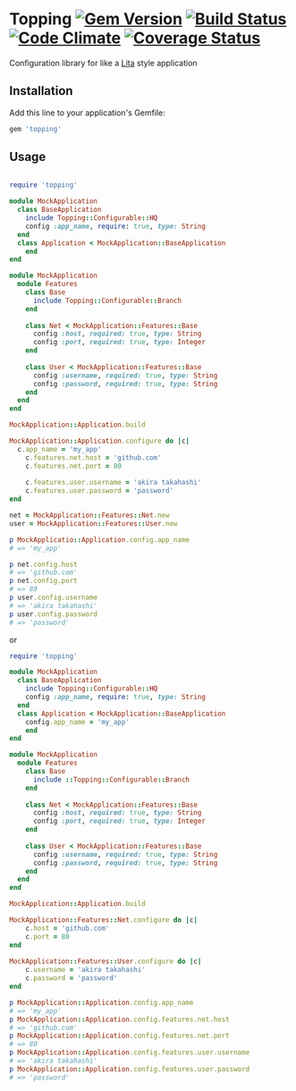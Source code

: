 # Topping [![Gem Version](https://badge.fury.io/rb/topping.svg)](https://badge.fury.io/rb/topping) [![Build Status](https://travis-ci.org/rike422/topping.svg?branch=master)](https://travis-ci.org/rike422/topping) [![Code Climate](https://codeclimate.com/github/rike422/topping/badges/gpa.svg)](https://codeclimate.com/github/rike422/topping) [![Coverage Status](https://coveralls.io/repos/github/rike422/topping/badge.svg?branch=master)](https://coveralls.io/github/rike422/topping?branch=master)
Configuration library for like a [Lita](https://github.com/litaio/lita) style application 

## Installation

Add this line to your application's Gemfile:

```ruby
gem 'topping'
```

## Usage

```ruby

require 'topping'

module MockApplication
  class BaseApplication
    include Topping::Configurable::HQ
    config :app_name, require: true, type: String
  end
  class Application < MockApplication::BaseApplication
	end
end

module MockApplication
  module Features
    class Base
      include Topping::Configurable::Branch
    end
    
    class Net < MockApplication::Features::Base
      config :host, required: true, type: String
      config :port, required: true, type: Integer
    end
    
    class User < MockApplication::Features::Base
      config :username, required: true, type: String
      config :password, required: true, type: String
    end
  end
end

MockApplication::Application.build

MockApplication::Application.configure do |c|
  c.app_name = 'my_app'
	c.features.net.host = 'github.com'
	c.features.net.port = 80
	
	c.features.user.username = 'akira takahashi'
	c.features.user.password = 'password'	
end

net = MockApplication::Features::Net.new
user = MockApplication::Features::User.new 

p MockApplicatio::Application.config.app_name
# => 'my_app'

p net.config.host 
# => 'github.com'
p net.config.port 
# => 89
p user.config.username
# => 'akira takahashi'
p user.config.password
# => 'password'

```

or 

```ruby
require 'topping'

module MockApplication
  class BaseApplication
    include Topping::Configurable::HQ
    config :app_name, require: true, type: String
  end
  class Application < MockApplication::BaseApplication
  	config.app_name = 'my_app'
	end
end

module MockApplication
  module Features
    class Base
      include ::Topping::Configurable::Branch
    end
    
    class Net < MockApplication::Features::Base
      config :host, required: true, type: String
      config :port, required: true, type: Integer
    end
    
    class User < MockApplication::Features::Base
      config :username, required: true, type: String
      config :password, required: true, type: String
    end
  end
end

MockApplication::Application.build

MockApplication::Features::Net.configure do |c|
	c.host = 'github.com'
	c.port = 80
end
	
MockApplication::Features::User.configure do |c|
	c.username = 'akira takahashi'
	c.password = 'password'	
end

p MockApplication::Application.config.app_name 
# => 'my_app'
p MockApplication::Application.config.features.net.host
# => 'github.com'
p MockApplication::Application.config.features.net.port
# => 80
p MockApplication::Application.config.features.user.username
# => 'akira takahashi'
p MockApplication::Application.config.features.user.password
# => 'password'

```
